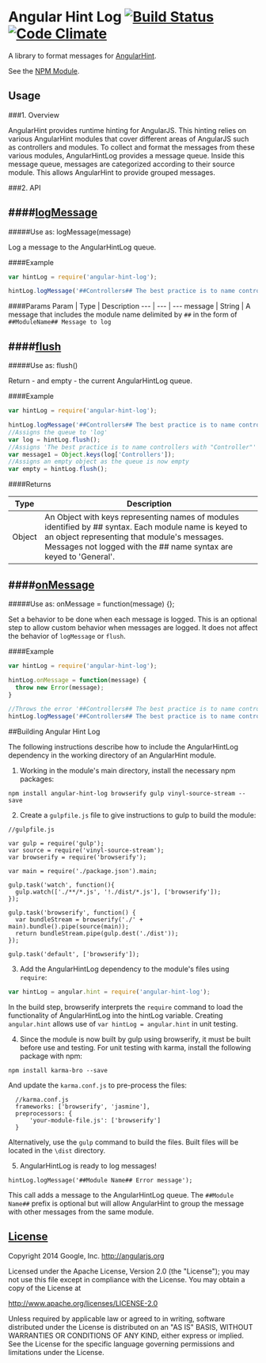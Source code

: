 # Angular Hint Log [![Build Status](https://travis-ci.org/angular/angular-hint-log.svg?branch=master)](https://travis-ci.org/angular/angular-hint-log) [![Code Climate](https://codeclimate.com/github/angular/angular-hint-log/badges/gpa.svg)](https://codeclimate.com/github/angular/angular-hint-log)

A library to format messages for [AngularHint](https://github.com/angular/angular-hint).

See the [NPM Module](https://www.npmjs.org/package/angular-hint-log).

## Usage

###1. Overview

  AngularHint provides runtime hinting for AngularJS. This hinting relies on various
AngularHint modules that cover different areas of AngularJS such as controllers and modules. To
collect and format the messages from these various modules, AngularHintLog provides a message
queue. Inside this message queue, messages are categorized according to their source module. This
allows AngularHint to provide grouped messages.

###2. API

####[logMessage](https://github.com/angular/angular-hint-log/blob/master/hint-log.js#L14)
-------------
#####Use as: logMessage(message)

Log a message to the AngularHintLog queue.

####Example

```javascript
var hintLog = require('angular-hint-log');

hintLog.logMessage('##Controllers## The best practice is to name controllers with "Controller"');
```

####Params
Param | Type | Description
---   | ---  | ---
message | String | A message that includes the module name delimited by `##` in the form of `##ModuleName## Message to log`


####[flush](https://github.com/angular/angular-hint-log/blob/master/hint-log.js#L37)
-------------
#####Use as: flush()

Return - and empty - the current AngularHintLog queue.

####Example

```javascript
var hintLog = require('angular-hint-log');

hintLog.logMessage('##Controllers## The best practice is to name controllers with "Controller"');
//Assigns the queue to 'log'
var log = hintLog.flush();
//Assigns 'The best practice is to name controllers with "Controller"' to 'message1'
var message1 = Object.keys(log['Controllers']);
//Assigns an empty object as the queue is now empty
var empty = hintLog.flush();
```

####Returns

Type | Description
---  | ---
Object| An Object with keys representing names of modules identified by ## syntax. Each module name is keyed to an object representing that module's messages. Messages not logged with the ## name syntax are keyed to 'General'.


####[onMessage](https://github.com/angular/angular-hint-log/blob/master/hint-log.js#L43)
-------------
#####Use as: onMessage = function(message) {};

Set a behavior to be done when each message is logged. This is an optional step to allow custom
behavior when messages are logged. It does not affect the behavior of `logMessage` or `flush`.

####Example

```javascript
var hintLog = require('angular-hint-log');

hintLog.onMessage = function(message) {
  throw new Error(message);
}

//Throws the error '##Controllers## The best practice is to name controllers with "Controller"'
hintLog.logMessage('##Controllers## The best practice is to name controllers with "Controller"');
```

##Building Angular Hint Log

The following instructions describe how to include the AngularHintLog dependency in the
working directory of an AngularHint module.

1. Working in the module's main directory, install the necessary npm packages:

  ```
  npm install angular-hint-log browserify gulp vinyl-source-stream --save
  ```

2. Create a `gulpfile.js` file to give instructions to gulp to build the module:

  ```
  //gulpfile.js

  var gulp = require('gulp');
  var source = require('vinyl-source-stream');
  var browserify = require('browserify');

  var main = require('./package.json').main;

  gulp.task('watch', function(){
    gulp.watch(['./**/*.js', '!./dist/*.js'], ['browserify']);
  });

  gulp.task('browserify', function() {
    var bundleStream = browserify('./' + main).bundle().pipe(source(main));
    return bundleStream.pipe(gulp.dest('./dist'));
  });

  gulp.task('default', ['browserify']);

  ```

3. Add the AngularHintLog dependency to the module's files using `require`:

  ```javascript
  var hintLog = angular.hint = require('angular-hint-log');
  ```
  In the build step, browserify interprets the `require` command to load the functionality of
  AngularHintLog into the hintLog variable. Creating `angular.hint` allows use of `var hintLog = angular.hint`
  in unit testing.

4. Since the module is now built by gulp using browserify, it must be built before
use and testing. For unit testing with karma, install the following package with npm:

  ```
  npm install karma-bro --save
  ```

  And update the `karma.conf.js` to pre-process the files:

  ```
    //karma.conf.js
    frameworks: ['browserify', 'jasmine'],
    preprocessors: {
        'your-module-file.js': ['browserify']
    }
  ```
  Alternatively, use the `gulp` command to build the files. Built files will be located
  in the `\dist` directory.

5. AngularHintLog is ready to log messages!

  ```
  hintLog.logMessage('##Module Name## Error message');
  ```

  This call adds a message to the AngularHintLog queue. The `##Module Name##` prefix is optional but
  will allow AngularHint to group the message with other messages from the same module.

## [License](LICENSE)

Copyright 2014 Google, Inc. http://angularjs.org

Licensed under the Apache License, Version 2.0 (the "License");
you may not use this file except in compliance with the License.
You may obtain a copy of the License at

   http://www.apache.org/licenses/LICENSE-2.0

Unless required by applicable law or agreed to in writing, software
distributed under the License is distributed on an "AS IS" BASIS,
WITHOUT WARRANTIES OR CONDITIONS OF ANY KIND, either express or implied.
See the License for the specific language governing permissions and
limitations under the License.

